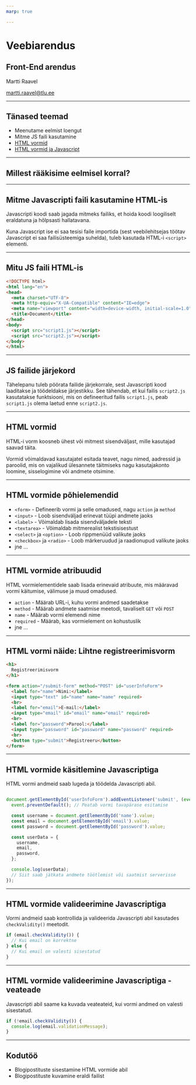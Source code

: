 ```yaml
---
marp: true

---
```

# Veebiarendus

## Front-End arendus

Martti Raavel

<martti.raavel@tlu.ee>

---

## Tänased teemad

- Meenutame eelmist loengut
- Mitme JS faili kasutamine
- [HTML vormid](../../../Subjects/Front-End-Technologies/Topics/HTML-Forms/README.md)
- [HTML vormid ja Javascript](../../../Subjects/Front-End-Technologies/Topics/Forms-and-JS/README.md)

---

## Millest rääkisime eelmisel korral?

---

## Mitme Javascripti faili kasutamine HTML-is

Javascripti koodi saab jagada mitmeks failiks, et hoida koodi loogiliselt eraldatuna ja hõlpsasti hallatavana.

Kuna Javascript ise ei saa tesisi faile importida (sest veebilehitsejas töötav Javascript ei saa failisüsteemiga suhelda), tuleb kasutada HTML-i `<script>` elementi.

---

## Mitu JS faili HTML-is

```html
<!DOCTYPE html>
<html lang="en">
<head>
  <meta charset="UTF-8">
  <meta http-equiv="X-UA-Compatible" content="IE=edge">
  <meta name="viewport" content="width=device-width, initial-scale=1.0">
  <title>Document</title>
</head>
<body>
  <script src="script1.js"></script>
  <script src="script2.js"></script>
</body>
</html>
```

---

## JS failide järjekord

Tähelepanu tuleb pöörata failide järjekorrale, sest Javascripti kood laaditakse ja töödeldakse järjestikku. See tähendab, et kui failis `script2.js` kasutatakse funktsiooni, mis on defineeritud failis `script1.js`, peab `script1.js` olema laetud enne `script2.js`.

---

## HTML vormid

HTML-i vorm koosneb ühest või mitmest sisendväljast, mille kasutajad saavad täita.

Vormid võimaldavad kasutajatel esitada teavet, nagu nimed, aadressid ja paroolid, mis on vajalikud ülesannete täitmiseks nagu kasutajakonto loomine, sisselogimine või andmete otsimine.

---

## HTML vormide põhielemendid

- `<form>` - Defineerib vormi ja selle omadused, nagu `action` ja `method`
- `<input>` - Loob sisendväljad erinevat tüüpi andmete jaoks
- `<label>` - Võimaldab lisada sisendväljadele teksti
- `<textarea>` - Võimaldab mitmerealist tekstisisestust
- `<select>` ja `<option>` - Loob rippmenüüd valikute jaoks
- `<checkbox>` ja `<radio>` - Loob märkeruudud ja raadionupud valikute jaoks
- jne ...

---

## HTML vormide atribuudid

HTML vormielementidele saab lisada erinevaid atribuute, mis määravad vormi käitumise, välimuse ja muud omadused.

- `action` - Määrab URL-i, kuhu vormi andmed saadetakse
- `method` - Määrab andmete saatmise meetodi, tavaliselt `GET` või `POST`
- `name` - Määrab vormi elemendi nime
- `required` - Määrab, kas vormielement on kohustuslik
- jne ...

---

## HTML vormi näide: Lihtne registreerimisvorm

```html
<h1>
  Registreerimisvorm
</h1>

<form action="/submit-form" method="POST" id="userInfoForm">
  <label for="name">Nimi:</label>
  <input type="text" id="name" name="name" required>
  <br>
  <label for="email">E-mail:</label>
  <input type="email" id="email" name="email" required>
  <br>
  <label for="password">Parool:</label>
  <input type="password" id="password" name="password" required>
  <br>
  <button type="submit">Registreeru</button>
</form>

```

---

## HTML vormide käsitlemine Javascriptiga

HTML vormi andmeid saab lugeda ja töödelda Javascripti abil.

```javascript

document.getElementById('userInfoForm').addEventListener('submit', (event) => {
  event.preventDefault(); // Peatab vormi tavapärase esitamise

  const username = document.getElementById('name').value;
  const email = document.getElementById('email').value;
  const password = document.getElementById('password').value;

  const userData = {
    username,
    email,
    password,
  };

  console.log(userData);
  // Siit saab jätkata andmete töötlemist või saatmist serverisse
});

```

---

## HTML vormide valideerimine Javascriptiga

Vormi andmeid saab kontrollida ja valideerida Javascripti abil kasutades `checkValidity()` meetodit.

```javascript
if (email.checkValidity()) {
  // Kui email on korrektne
} else {
  // Kui email on valesti sisestatud
}
```

---

## HTML vormide valideerimine Javascriptiga - veateade

Javascripti abil saame ka kuvada veateateid, kui vormi andmed on valesti sisestatud.

```javascript
if (!email.checkValidity()) {
  console.log(email.validationMessage);
}
```

---

## Kodutöö

- Blogipostituste sisestamine HTML vormide abil
- Blogipostituste kuvamine eraldi failist
